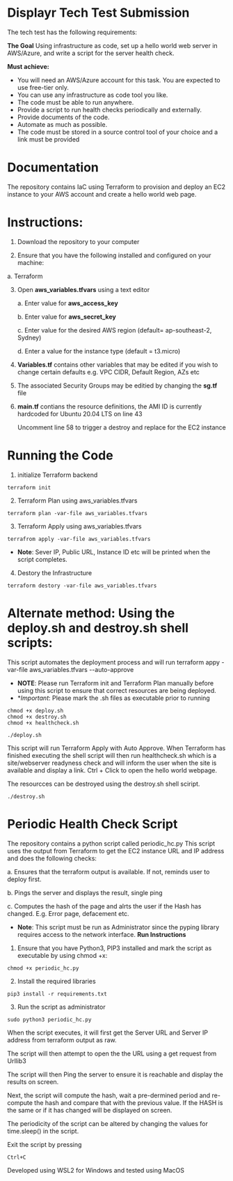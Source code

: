 # Displayr Tech Test Submission
The tech test has the following requirements:

**The Goal**
Using infrastructure as code, set up a hello world web server in AWS/Azure, and write a script for the server health check.

**Must achieve:**
- You will need an AWS/Azure account for this task. You are expected to use free-tier only.
- You can use any infrastructure as code tool you like.
- The code must be able to run anywhere.
- Provide a script to run health checks periodically and externally.
- Provide documents of the code.
- Automate as much as possible. 
- The code must be stored in a source control tool of your choice and a link must be provided

# Documentation
The repository contains IaC using Terraform to provision and deploy an EC2 instance to your AWS account and create a hello world web page.



# Instructions:

1. Download the repository to your computer

2. Ensure that you have the following installed and configured on your machine:
  
  a. Terraform
  
3. Open **aws_variables.tfvars** using a text editor

    a. Enter value for **aws_access_key**
    
    b. Enter value for **aws_secret_key**
    
    c. Enter value for the desired AWS region (default= ap-southeast-2, Sydney)
    
    d. Enter a value for the instance type (default = t3.micro)
  
4. **Variables.tf** contains other variables that may be edited if you wish to change certain defaults e.g. VPC CIDR, Default Region, AZs etc

5. The associated Security Groups may be editied by changing the **sg.tf** file

6. **main.tf** contians the resource definitions, the AMI ID is currently hardcoded for Ubuntu 20.04 LTS on line 43
   
   Uncomment line 58 to trigger a destroy and replace for the EC2 instance
   
# Running the Code

1. initialize Terraform backend
```
terraform init
```
2. Terraform Plan using aws_variables.tfvars
```
terraform plan -var-file aws_variables.tfvars
```
3. Terraform Apply using aws_variables.tfvars
```
terrafrom apply -var-file aws_variables.tfvars
```
 * **Note**: Sever IP, Public URL, Instance ID etc will be printed when the script completes.

4. Destory the Infrastructure
```
terraform destory -var-file aws_variables.tfvars
```

# Alternate method: Using the deploy.sh and destroy.sh shell scripts:

This script automates the deployment process and will run terraform appy -var-file aws_variables.tfvars --auto-approve
* **NOTE**: Please run Terraform init and Terraform Plan manually before using this script to ensure that correct resources are being deployed.
* **Important*: Please mark the .sh files as executable prior to running
```
chmod +x deploy.sh
chmod +x destroy.sh
chmod +x healthcheck.sh
```

```
./deploy.sh
```
This script will run Terraform Apply with Auto Approve. When Terraform has finished executing the shell script will then run healthcheck.sh which is a site/webserver readyness check and will inform the user when the site is available and display a link. Ctrl + Click to open the hello world webpage.

The resourcces can be destroyed using the destroy.sh shell sciript.
```
./destroy.sh
```
# Periodic Health Check Script

The repository contains a python script called periodic_hc.py
This script uses the output from Terraform to get the EC2 instance URL and IP address and does the following checks:

  a. Ensures that the terraform output is available. If not, reminds user to deploy first.
  
  b. Pings the server and displays the result, single ping
  
  c. Computes the hash of the page and alrts the user if the Hash has changed. E.g. Error page, defacement etc.

* **Note**: This script must be run as Administrator since the pyping library requires access to the network interface.
**Run Instructions**

1. Ensure that you have Python3, PIP3 installed and mark the script as executable by using chmod +x:
```
chmod +x periodic_hc.py
```
2. Install the required libraries
```
pip3 install -r requirements.txt
```
3. Run the script as administrator
```
sudo python3 periodic_hc.py
```

When the script executes, it will first get the Server URL and Server IP address from terraform output as raw.

The script will then attempt to open the the URL using a get request from Urllib3

The script will then Ping the server to ensure it is reachable and display the results on screen.

Next, the script will compute the hash, wait a pre-dermined period and re-compute the hash and compare that with the previous value. If the HASH is the same or if it has changed will be displayed on screen.

The periodicity of the script can be altered by changing the values for time.sleep() in the script.

Exit the script by pressing 
```
Ctrl+C
```

Developed using WSL2 for Windows and tested using MacOS

